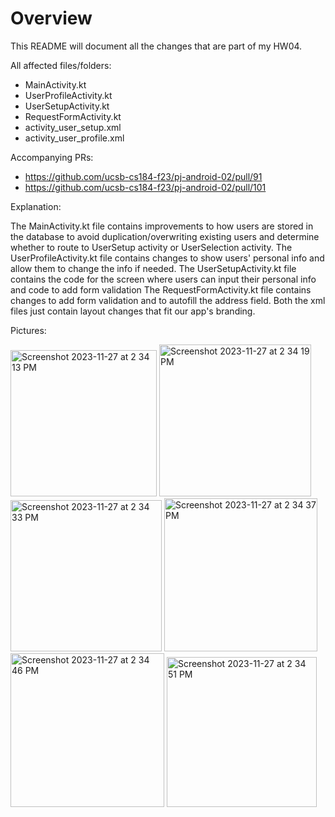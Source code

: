 # Overview

This README will document all the changes that are part of my HW04. 

All affected files/folders:
 - MainActivity.kt
 - UserProfileActivity.kt
 - UserSetupActivity.kt
 - RequestFormActivity.kt
 - activity_user_setup.xml
 - activity_user_profile.xml

Accompanying PRs:
 - https://github.com/ucsb-cs184-f23/pj-android-02/pull/91
 - https://github.com/ucsb-cs184-f23/pj-android-02/pull/101

Explanation:

The MainActivity.kt file contains improvements to how users are stored in the database to avoid duplication/overwriting existing users and determine whether to route to UserSetup activity or UserSelection activity.
The UserProfileActivity.kt file contains changes to show users' personal info and allow them to change the info if needed.
The UserSetupActivity.kt file contains the code for the screen where users can input their personal info and code to add form validation
The RequestFormActivity.kt file contains changes to add form validation and to autofill the address field.
Both the xml files just contain layout changes that fit our app's branding.

Pictures:

<img width="234" alt="Screenshot 2023-11-27 at 2 34 13 PM" src="https://github.com/ucsb-cs184-f23/pj-android-02/assets/86935334/c73e03c8-16e0-4779-99ca-1793b3872d2e">
<img width="243" alt="Screenshot 2023-11-27 at 2 34 19 PM" src="https://github.com/ucsb-cs184-f23/pj-android-02/assets/86935334/c7b5c979-bd1a-40fe-bf09-5fe9c32085cc">
<img width="242" alt="Screenshot 2023-11-27 at 2 34 33 PM" src="https://github.com/ucsb-cs184-f23/pj-android-02/assets/86935334/09c61dde-1a38-4baa-8fe8-0085391a8170">
<img width="245" alt="Screenshot 2023-11-27 at 2 34 37 PM" src="https://github.com/ucsb-cs184-f23/pj-android-02/assets/86935334/be510a73-cb1c-4271-aed7-cef2afaec67d">
<img width="246" alt="Screenshot 2023-11-27 at 2 34 46 PM" src="https://github.com/ucsb-cs184-f23/pj-android-02/assets/86935334/d25ee485-28cd-4721-8fec-bf1468ea76d6">
<img width="240" alt="Screenshot 2023-11-27 at 2 34 51 PM" src="https://github.com/ucsb-cs184-f23/pj-android-02/assets/86935334/886088aa-8c36-4e76-9591-ccd2d28f90c6">
